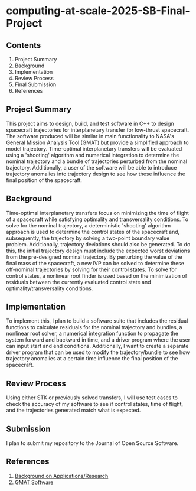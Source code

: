 # computing-at-scale-2025-SB-Final-Project
## Contents  
1. Project Summary
2. Background
3. Implementation
4. Review Process
5. Final Submission
6. References
## Project Summary
This project aims to design, build, and test software in C++ to design spacecraft trajectories for interplanetary transfer for low-thrust spacecraft. The software produced will be similar in main functionality to NASA's General Mission Analysis Tool (GMAT) but provide a simplified approach to model trajectory. Time-optimal interplanetary transfers will be evaluated using a 'shooting' algorithm and numerical integration to determine the nominal trajectory and a bundle of trajectories perturbed from the nominal trajectory. Additionally, a user of the software will be able to introduce trajectory anomalies into trajectory design to see how these influence the final position of the spacecraft. 
## Background
Time-optimal interplanetary transfers focus on minimizing the time of flight of a spacecraft while satisfying optimality and transversality conditions. To solve for the nominal trajectory, a deterministic 'shooting' algorithm approach is used to determine the control states of the spacecraft and, subsequently, the trajectory by solving a two-point boundary value problem. Additionally, trajectory deviations should also be generated. To do this, the initial trajectory design must include the expected worst deviations from the pre-designed nominal trajectory. By perturbing the value of the final mass of the spacecraft, a new IVP can be solved to determine these off-nominal trajectories by solving for their control states. To solve for control states, a nonlinear root finder is used based on the minimization of residuals between the currently evaluated control state and optimality/transversality conditions.
## Implementation
To implement this, I plan to build a software suite that includes the residual functions to calculate residuals for the nominal trajectory and bundles, a nonlinear root solver, a numerical integration function to propagate the system forward and backward in time, and a driver program where the user can input start and end conditions. Additionally, I want to create a separate driver program that can be used to modify the trajectory/bundle to see how trajectory anomalies at a certain time influence the final position of the spacecraft.
## Review Process
Using either STK or previously solved transfers, I will use test cases to check the accuracy of my software to see if control states, time of flight, and the trajectories generated match what is expected. 
## Submission
I plan to submit my repository to the Journal of Open Source Software.
## References
1. [Background on Applications/Research](https://www.nature.com/articles/s41598-022-22730-y)
2. [GMAT Software](https://software.nasa.gov/software/GSC-18094-1)   
